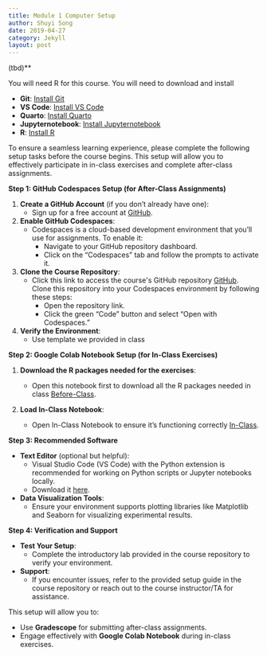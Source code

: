 ```yaml
---
title: Module 1 Computer Setup
author: Shuyi Song
date: 2019-04-27
category: Jekyll
layout: post
---
```


(tbd)** 

You will need R for this course. You will need to download and install 

- **Git**: [Install Git](https://git-scm.com/downloads)
- **VS Code**: [Install VS Code](https://code.visualstudio.com/)
- **Quarto**: [Install Quarto](https://quarto.org/docs/get-started/)
- **Jupyternotebook**: [Install Jupyternotebook](https://jupyter.org/install)
- **R**: [Install R](https://cran.r-project.org/)

To ensure a seamless learning experience, please complete the following setup tasks before the course begins. This setup will allow you to effectively participate in in-class exercises and complete after-class assignments.


 **Step 1: GitHub Codespaces Setup (for After-Class Assignments)**
1. **Create a GitHub Account** (if you don’t already have one):
   - Sign up for a free account at [GitHub](https://github.com).
2. **Enable GitHub Codespaces**:
   - Codespaces is a cloud-based development environment that you’ll use for assignments. To enable it:
     - Navigate to your GitHub repository dashboard.
     - Click on the “Codespaces” tab and follow the prompts to activate it.
3. **Clone the Course Repository**:
   - Click this link to access the course's GitHub repository [GitHub](https://github.com). Clone this repository into your Codespaces environment by following these steps:
     - Open the repository link.
     - Click the green “Code” button and select “Open with Codespaces.”
4. **Verify the Environment**:
   - Use template we provided in class

 **Step 2: Google Colab Notebook Setup (for In-Class Exercises)**
1. **Download the R packages needed for the exercises**:
   - Open this notebook first to download all the R packages needed in class [Before-Class](https://colab.research.google.com/github/Shuyi-Song/dhep-analysis-template/blob/master/Before_Class.ipynb).
    
2. **Load In-Class Notebook**:
   - Open In-Class Notebook to ensure it’s functioning correctly [In-Class](https://colab.research.google.com/github/Shuyi-Song/dhep-analysis-template/blob/master/In_class.ipynb).

 **Step 3: Recommended Software**
- **Text Editor** (optional but helpful):
  - Visual Studio Code (VS Code) with the Python extension is recommended for working on Python scripts or Jupyter notebooks locally.
  - Download it [here](https://code.visualstudio.com).
- **Data Visualization Tools**:
  - Ensure your environment supports plotting libraries like Matplotlib and Seaborn for visualizing experimental results.

 **Step 4: Verification and Support**
- **Test Your Setup**:
  - Complete the introductory lab provided in the course repository to verify your environment.
- **Support**:
  - If you encounter issues, refer to the provided setup guide in the course repository or reach out to the course instructor/TA for assistance.

This setup will allow you to:
- Use **Gradescope** for submitting after-class assignments.
- Engage effectively with **Google Colab Notebook** during in-class exercises.

